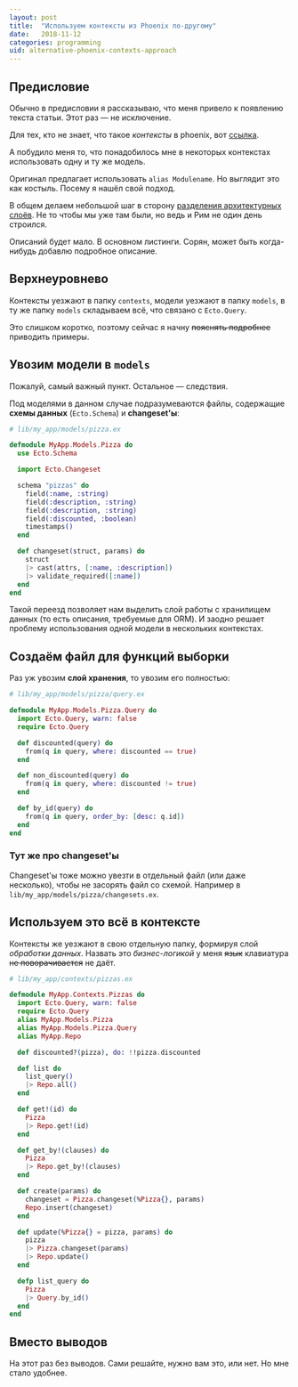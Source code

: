 ```yaml
---
layout: post
title:  "Используем контексты из Phoenix по-другому"
date:   2018-11-12
categories: programming
uid: alternative-phoenix-contexts-approach
---
```


## Предисловие
Обычно в предисловии я рассказываю, что меня привело к появлению текста статьи. Этот раз — не исключение.

Для тех, кто не знает, что такое *контексты* в phoenix, вот [ссылка](https://hexdocs.pm/phoenix/contexts.html).

А побудило меня то, что понадобилось мне в некоторых контекстах использовать одну и ту же модель.

Оригинал предлагает использовать `alias Modulename`. Но выглядит это как костыль. Посему я нашёл свой подход.

В общем делаем небольшой шаг в сторону [разделения архитектурных слоёв](http://blog.cleancoder.com/uncle-bob/2012/08/13/the-clean-architecture.html). Не то чтобы мы уже там были, но ведь и Рим не один день строился.

Описаний будет мало. В основном листинги. Сорян, может быть когда-нибудь добавлю подробное описание.

## Верхнеуровнево
Контексты уезжают в папку `contexts`, модели уезжают в папку `models`, в ту же папку `models` складываем всё, что связано с `Ecto.Query`.

Это слишком коротко, поэтому сейчас я начну ~~пояснять подробнее~~ приводить примеры.

## Увозим модели в `models`
Пожалуй, самый важный пункт. Остальное — следствия.

Под моделями в данном случае подразумеваются файлы, содержащие **схемы данных** (`Ecto.Schema`) и **changeset'ы**:

```elixir
# lib/my_app/models/pizza.ex

defmodule MyApp.Models.Pizza do
  use Ecto.Schema

  import Ecto.Changeset

  schema "pizzas" do
    field(:name, :string)
    field(:description, :string)
    field(:description, :string)
    field(:discounted, :boolean)
    timestamps()
  end

  def changeset(struct, params) do
    struct
    |> cast(attrs, [:name, :description])
    |> validate_required([:name])
  end
end
```

Такой переезд позволяет нам выделить слой работы с хранилищем данных (то есть описания, требуемые для ORM). И заодно решает проблему использования одной модели в нескольких контекстах.

## Создаём файл для функций выборки
Раз уж увозим **слой хранения**, то увозим его полностью:
```elixir
# lib/my_app/models/pizza/query.ex

defmodule MyApp.Models.Pizza.Query do
  import Ecto.Query, warn: false
  require Ecto.Query

  def discounted(query) do
    from(q in query, where: discounted == true)
  end

  def non_discounted(query) do
    from(q in query, where: discounted != true)
  end

  def by_id(query) do
    from(q in query, order_by: [desc: q.id])
  end
end
```

### Тут же про changeset'ы
Changeset'ы тоже можно увезти в отдельный файл (или даже несколько), чтобы не засорять файл со схемой. Например в `lib/my_app/models/pizza/changesets.ex`.

## Используем это всё в контексте
Контексты же уезжают в свою отдельную папку, формируя слой *обработки данных*. Назвать это *бизнес-логикой* у меня ~~язык~~ клавиатура ~~не поворачивается~~ не даёт.

```elixir
# lib/my_app/contexts/pizzas.ex

defmodule MyApp.Contexts.Pizzas do
  import Ecto.Query, warn: false
  require Ecto.Query
  alias MyApp.Models.Pizza
  alias MyApp.Models.Pizza.Query
  alias MyApp.Repo

  def discounted?(pizza), do: !!pizza.discounted

  def list do
    list_query()
    |> Repo.all()
  end

  def get!(id) do
    Pizza
    |> Repo.get!(id)
  end

  def get_by!(clauses) do
    Pizza
    |> Repo.get_by!(clauses)
  end

  def create(params) do
    changeset = Pizza.changeset(%Pizza{}, params)
    Repo.insert(changeset)
  end

  def update(%Pizza{} = pizza, params) do
    pizza
    |> Pizza.changeset(params)
    |> Repo.update()
  end

  defp list_query do
    Pizza
    |> Query.by_id()
  end
end
```

## Вместо выводов
На этот раз без выводов. Сами решайте, нужно вам это, или нет. Но мне стало удобнее.
